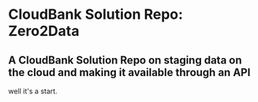 # CloudBank Solution Repo: Zero2Data
## A CloudBank Solution Repo on staging data on the cloud and making it available through an API

well it's a start.
